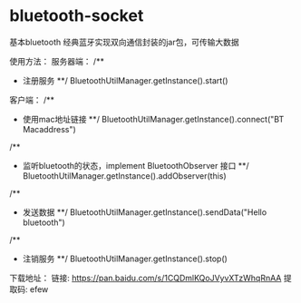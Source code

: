# bluetooth-socket
基本bluetooth 经典蓝牙实现双向通信封装的jar包，可传输大数据

使用方法：
服务器端：
/**
* 注册服务
**/
BluetoothUtilManager.getInstance().start()

客户端：
/**
* 使用mac地址链接
**/
BluetoothUtilManager.getInstance().connect("BT Macaddress")
  
/**
* 监听bluetooth的状态，implement BluetoothObserver 接口
**/
BluetoothUtilManager.getInstance().addObserver(this)

/**
* 发送数据
**/
BluetoothUtilManager.getInstance().sendData("Hello bluetooth")

/**
* 注销服务
**/
BluetoothUtilManager.getInstance().stop()  


下载地址：
链接: https://pan.baidu.com/s/1CQDmlKQoJVyvXTzWhqRnAA 提取码: efew
